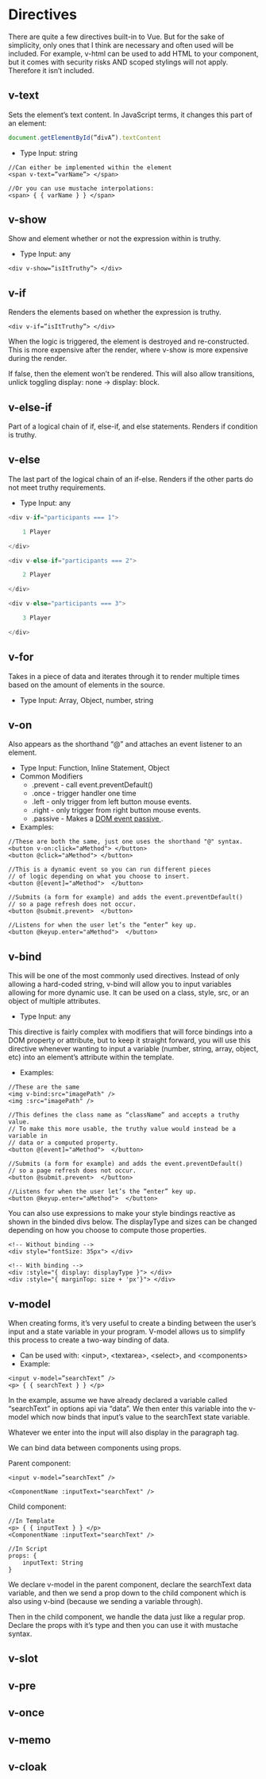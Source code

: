 # Directives

There are quite a few directives built-in to Vue. But for the sake of simplicity, only ones that I think are necessary and often used will be included. For example, v-html can be used to add HTML to your component, but it comes with security risks AND scoped stylings will not apply. Therefore it isn’t included.

## v-text

Sets the element’s text content. In JavaScript terms, it changes this part of an element:

```js
document.getElementById(”divA”).textContent
```
- Type Input: string

```vue
//Can either be implemented within the element
<span v-text=”varName”> </span>

//Or you can use mustache interpolations:
<span> { { varName } } </span>
```

## v-show

Show and element whether or not the expression within is truthy.

- Type Input: any

```vue
<div v-show=”isItTruthy”> </div>
```

## v-if

Renders the elements based on whether the expression is truthy.

```vue
<div v-if=”isItTruthy”> </div>
```

When the logic is triggered, the element is destroyed and re-constructed. This is more expensive after the render, where v-show is more expensive during the render.

If false, then the element won’t be rendered. This will also allow transitions, unlick toggling display: none → display: block.

## v-else-if
Part of a logical chain of if, else-if, and else statements. Renders if condition is truthy.

## v-else
The last part of the logical chain of an if-else. Renders if the other parts do not meet truthy requirements.

- Type Input: any

```js
<div v-if="participants === 1">

    1 Player

</div>

<div v-else-if="participants === 2">

    2 Player

</div>

<div v-else="participants === 3">

    3 Player

</div>
```
## v-for

Takes in a piece of data and iterates through it to render multiple times based on the amount of elements in the source.

- Type Input: Array, Object, number, string

## v-on

Also appears as the shorthand “@” and attaches an event listener to an element.

- Type Input: Function, Inline Statement, Object
- Common Modifiers
  - .prevent - call event.preventDefault()
  - .once - trigger handler one time
  - .left - only trigger from left button mouse events.
  - .right - only trigger from right button mouse events.
  - .passive - Makes a <a href="https://stackoverflow.com/questions/37721782/what-are-passive-event-listeners"> DOM event passive </a> .
- Examples:

```vue
//These are both the same, just one uses the shorthand "@" syntax.
<button v-on:click="aMethod"> </button>
<button @click="aMethod"> </button>

//This is a dynamic event so you can run different pieces
// of logic depending on what you choose to insert.
<button @[event]="aMethod">  </button>

//Submits (a form for example) and adds the event.preventDefault()
// so a page refresh does not occur.
<button @submit.prevent>  </button>

//Listens for when the user let’s the “enter” key up.
<button @keyup.enter="aMethod">  </button>
```

## v-bind

This will be one of the most commonly used directives. Instead of only allowing a hard-coded string, v-bind will allow you to input variables allowing for more dynamic use. It can be used on a class, style, src, or an object of multiple attributes.

- Type Input: any

This directive is fairly complex with modifiers that will force bindings into a DOM property or attribute, but to keep it straight forward, you will use this directive whenever wanting to input a variable (number, string, array, object, etc) into an element’s attribute within the template.

- Examples:

```vue
//These are the same
<img v-bind:src="imagePath" />
<img :src="imagePath" />

//This defines the class name as “className” and accepts a truthy value.
// To make this more usable, the truthy value would instead be a variable in
// data or a computed property.
<button @[event]="aMethod">  </button>

//Submits (a form for example) and adds the event.preventDefault()
// so a page refresh does not occur.
<button @submit.prevent>  </button>

//Listens for when the user let’s the “enter” key up.
<button @keyup.enter="aMethod">  </button>
```
You can also use expressions to make your style bindings reactive as shown in the binded divs below. The displayType and sizes can be changed depending on how you choose to compute those properties.

```vue
<!-- Without binding -->
<div style="fontSize: 35px"> </div>

<!-- With binding -->
<div :style="{ display: displayType }"> </div>
<div :style="{ marginTop: size + 'px'}"> </div>
```

## v-model

When creating forms, it’s very useful to create a binding between the user’s input and a state variable in your program. V-model allows us to simplify this process to create a two-way binding of data.

- Can be used with: &lt;input&gt;, &lt;textarea&gt;, &lt;select&gt;, and &lt;components&gt;
- Example:

```vue
<input v-model=”searchText” />
<p> { { searchText } } </p>
```

In the example, assume we have already declared a variable called “searchText” in options api via “data”. We then enter this variable into the v-model which now binds that input’s value to the searchText state variable.

Whatever we enter into the input will also display in the paragraph tag.

We can bind data between components using props.

Parent component:

```vue
<input v-model=”searchText” />

<ComponentName :inputText="searchText" />
```

Child component:

```vue
//In Template
<p> { { inputText } } </p>
<ComponentName :inputText="searchText" />

//In Script
props: {
    inputText: String
}
```
We declare v-model in the parent component, declare the searchText data variable, and then we send a prop down to the child component which is also using v-bind (because we sending a variable through).

Then in the child component, we handle the data just like a regular prop. Declare the props with it’s type and then you can use it with mustache syntax.

## v-slot
## v-pre
## v-once
## v-memo
## v-cloak